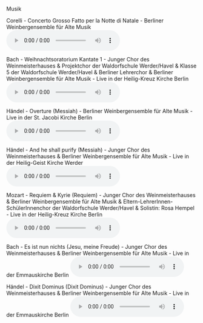 Musik

Corelli - Concerto Grosso Fatto per la Notte di Natale - Berliner Weinbergensemble für Alte Musik
<audio src="https://drive.google.com/uc?export=download&id=14asKPOESr0O0bL7lkUdY1FazE_HQMwpr" controls preload></audio>

Bach - Weihnachtsoratorium Kantate 1 - Junger Chor des Weinmeisterhauses & Projektchor der Waldorfschule Werder/Havel & Klasse 5 der Waldorfschule Werder/Havel & Berliner Lehrerchor & Berliner Weinbergensemble für Alte Musik - Live in der Heilig-Kreuz Kirche Berlin
<audio src="https://drive.google.com/uc?export=download&id=1EodXV6l8DTqKvVS7t80WAi6F_pWAYOu3" controls preload></audio>

Händel - Overture (Messiah) - Berliner Weinbergensemble für Alte Musik - Live in der St. Jacobi Kirche Berlin
<audio src="https://drive.google.com/uc?export=download&id=1e-T0irQi4RbQDNw5cO39Iar_vp3kgS7s" controls preload></audio>

Händel - And he shall purify (Messiah) - Junger Chor des Weinmeisterhauses & Berliner Weinbergensemble für Alte Musik - Live in der Heilig-Geist Kirche Werder
<audio src="https://drive.google.com/uc?export=download&id=1W6zcOrOyp0uLDpD-EhxY4ON5YZwAgFi0" controls preload></audio>

Mozart - Requiem & Kyrie (Requiem) - Junger Chor des Weinmeisterhauses & Berliner Weinbergensemble für Alte Musik & Eltern-LehrerInnen-SchülerInnenchor der Waldorfschule Werder/Havel & Solistin: Rosa Hempel - Live in der Heilig-Kreuz Kirche Berlin
<audio src="https://drive.google.com/uc?export=download&id=132oIQrWMtvicKeShVIWX8Fn0ljYvFEgR" controls preload></audio>

Bach - Es ist nun nichts (Jesu, meine Freude) - Junger Chor des Weinmeisterhauses & Berliner Weinbergensemble für Alte Musik - Live in der Emmauskirche Berlin
<audio src="https://drive.google.com/uc?export=download&id=1W7unLDjFYYT8AyvFXn-cSQI-Kzl9YPQe" controls preload></audio>

Händel - Dixit Dominus (Dixit Dominus) - Junger Chor des Weinmeisterhauses & Berliner Weinbergensemble für Alte Musik - Live in der Emmauskirche Berlin
<audio src="https://drive.google.com/uc?export=download&id=1MF0fyGJsJUPeQla7Mtz7qNWV_ePjDAXk" controls preload></audio>


